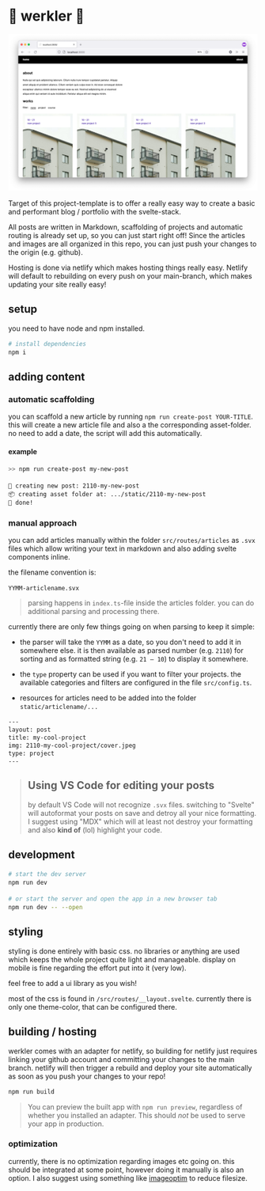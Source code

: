 # 👷 werkler 👷

![cover image](github/cover.png)

Target of this project-template is to offer a really easy way to create a basic and performant blog / portfolio with the svelte-stack.

All posts are written in Markdown, scaffolding of projects and automatic routing is already set up, so you can just start right off!
Since the articles and images are all organized in this repo, you can just push your changes to the origin (e.g. github).

Hosting is done via netlify which makes hosting things really easy. Netlify will default to rebuilding on every push on your main-branch, which makes updating your site really easy!

## setup

you need to have node and npm installed.

```bash
# install dependencies
npm i
```

## adding content

### automatic scaffolding

you can scaffold a new article by running `npm run create-post YOUR-TITLE`.
this will create a new article file and also a the corresponding asset-folder.
no need to add a date, the script will add this automatically.

#### example

```bash
>> npm run create-post my-new-post

🐥 creating new post: 2110-my-new-post
📦 creating asset folder at: .../static/2110-my-new-post
🥳 done!
```

### manual approach

you can add articles manually within the folder `src/routes/articles` as `.svx` files which allow writing your text in markdown and also adding svelte components inline.

the filename convention is:

`YYMM-articlename.svx`

> parsing happens in `index.ts`-file inside the articles folder. you can do additional parsing and processing there.

currently there are only few things going on when parsing to keep it simple:

- the parser will take the `YYMM` as a date, so you don't need to add it in somewhere else. it is then available as parsed number (e.g. `2110`) for sorting and as formatted string (e.g. `21 – 10`) to display it somewhere.

- the `type` property can be used if you want to filter your projects. the available categories and filters are configured in the file `src/config.ts`.

- resources for articles need to be added into the folder `static/articlename/...`

```
---
layout: post
title: my-cool-project
img: 2110-my-cool-project/cover.jpeg
type: project
---
```

> ## Using VS Code for editing your posts
>
> by default VS Code will not recognize `.svx` files. switching to "Svelte" will autoformat your posts on save and detroy all your nice formatting. I suggest using "MDX" which will at least not destroy your formatting and also **kind of** (lol) highlight your code.

## development

```bash
# start the dev server
npm run dev

# or start the server and open the app in a new browser tab
npm run dev -- --open
```

## styling

styling is done entirely with basic css. no libraries or anything are used which keeps the whole project quite light and manageable. display on mobile is fine regarding the effort put into it (very low).

feel free to add a ui library as you wish!

most of the css is found in `/src/routes/__layout.svelte`. currently there is only one theme-color, that can be configured there.

## building / hosting

werkler comes with an adapter for netlify, so building for netlify just requires linking your github account and committing your changes to the main branch. netlify will then trigger a rebuild and deploy your site automatically as soon as you push your changes to your repo!

```bash
npm run build
```

> You can preview the built app with `npm run preview`, regardless of whether you installed an adapter. This should _not_ be used to serve your app in production.

### optimization

currently, there is no optimization regarding images etc going on. this should be integrated at some point, however doing it manually is also an option. I also suggest using something like [imageoptim](https://imageoptim.com/mac) to reduce filesize.
